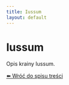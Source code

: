 ```yaml
---
title: Iussum
layout: default
---
```


# Iussum

Opis krainy Iussum.

[⬅️ Wróć do spisu treści](../index.md)
